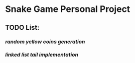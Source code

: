 # Snake Game Personal Project
## TODO List: 
### *random yellow coins generation*
### *linked list tail implementation*
        
